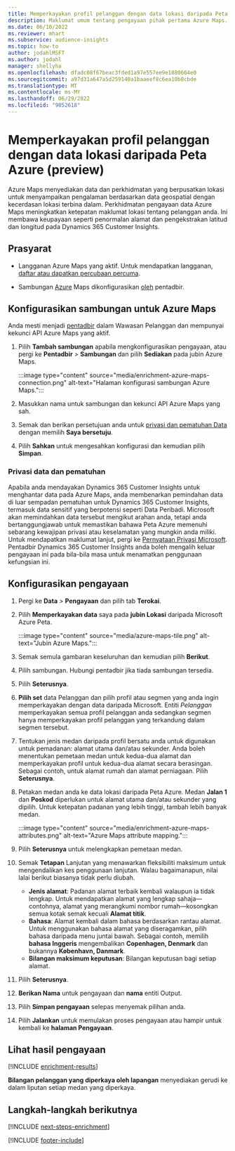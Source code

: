 ```yaml
---
title: Memperkayakan profil pelanggan dengan data lokasi daripada Peta Azure (preview)
description: Maklumat umum tentang pengayaan pihak pertama Azure Maps.
ms.date: 06/10/2022
ms.reviewer: mhart
ms.subservice: audience-insights
ms.topic: how-to
author: jodahlMSFT
ms.author: jodahl
manager: shellyha
ms.openlocfilehash: dfadc08f67beac3fded1a97e557ee9e1880664e0
ms.sourcegitcommit: a97d31a647a5d259140a1baaeef8c6ea10b8cbde
ms.translationtype: MT
ms.contentlocale: ms-MY
ms.lasthandoff: 06/29/2022
ms.locfileid: "9052618"
---
```

# <a name="enrich-customer-profiles-with-location-data-from-azure-maps-preview"></a>Memperkayakan profil pelanggan dengan data lokasi daripada Peta Azure (preview)

Azure Maps menyediakan data dan perkhidmatan yang berpusatkan lokasi untuk menyampaikan pengalaman berdasarkan data geospatial dengan kecerdasan lokasi terbina dalam. Perkhidmatan pengayaan data Azure Maps meningkatkan ketepatan maklumat lokasi tentang pelanggan anda. Ini membawa keupayaan seperti penormalan alamat dan pengekstrakan latitud dan longitud pada Dynamics 365 Customer Insights.

## <a name="prerequisites"></a>Prasyarat

- Langganan Azure Maps yang aktif. Untuk mendapatkan langganan, [daftar atau dapatkan percubaan percuma](https://azure.microsoft.com/services/azure-maps/).

- Sambungan [Azure](connections.md) Maps dikonfigurasikan [oleh](#configure-the-connection-for-azure-maps) pentadbir.

## <a name="configure-the-connection-for-azure-maps"></a>Konfigurasikan sambungan untuk Azure Maps

Anda mesti menjadi [pentadbir](permissions.md#admin) dalam Wawasan Pelanggan dan mempunyai kekunci API Azure Maps yang aktif.

1. Pilih **Tambah sambungan** apabila mengkonfigurasikan pengayaan, atau pergi ke **Pentadbir** > **Sambungan** dan pilih **Sediakan** pada jubin Azure Maps.

   :::image type="content" source="media/enrichment-azure-maps-connection.png" alt-text="Halaman konfigurasi sambungan Azure Maps.":::

1. Masukkan nama untuk sambungan dan kekunci API Azure Maps yang sah.

1. Semak dan berikan persetujuan anda untuk [privasi dan pematuhan Data](#data-privacy-and-compliance) dengan memilih **Saya bersetuju**.

1. Pilih **Sahkan** untuk mengesahkan konfigurasi dan kemudian pilih **Simpan**.

### <a name="data-privacy-and-compliance"></a>Privasi data dan pematuhan

Apabila anda mendayakan Dynamics 365 Customer Insights untuk menghantar data pada Azure Maps, anda membenarkan pemindahan data di luar sempadan pematuhan untuk Dynamics 365 Customer Insights, termasuk data sensitif yang berpotensi seperti Data Peribadi. Microsoft akan memindahkan data tersebut mengikut arahan anda, tetapi anda bertanggungjawab untuk memastikan bahawa Peta Azure memenuhi sebarang kewajipan privasi atau keselamatan yang mungkin anda miliki. Untuk mendapatkan maklumat lanjut, pergi ke [Pernyataan Privasi Microsoft](https://go.microsoft.com/fwlink/?linkid=396732).
Pentadbir Dynamics 365 Customer Insights anda boleh mengalih keluar pengayaan ini pada bila-bila masa untuk menamatkan penggunaan kefungsian ini.

## <a name="configure-the-enrichment"></a>Konfigurasikan pengayaan

1. Pergi ke **Data** > **Pengayaan** dan pilih tab **Terokai**.

1. Pilih **Memperkayakan data** saya pada **jubin Lokasi** daripada Microsoft Azure Peta.

   :::image type="content" source="media/azure-maps-tile.png" alt-text="Jubin Azure Maps.":::

1. Semak semula gambaran keseluruhan dan kemudian pilih **Berikut**.

1. Pilih sambungan. Hubungi pentadbir jika tiada sambungan tersedia.

1. Pilih **Seterusnya**.

1. **Pilih set** data Pelanggan dan pilih profil atau segmen yang anda ingin memperkayakan dengan data daripada Microsoft. Entiti *Pelanggan* memperkayakan semua profil pelanggan anda sedangkan segmen hanya memperkayakan profil pelanggan yang terkandung dalam segmen tersebut.

1. Tentukan jenis medan daripada profil bersatu anda untuk digunakan untuk pemadanan: alamat utama dan/atau sekunder. Anda boleh menentukan pemetaan medan untuk kedua-dua alamat dan memperkayakan profil untuk kedua-dua alamat secara berasingan. Sebagai contoh, untuk alamat rumah dan alamat perniagaan. Pilih **Seterusnya**.

1. Petakan medan anda ke data lokasi daripada Peta Azure. Medan **Jalan 1** dan **Poskod** diperlukan untuk alamat utama dan/atau sekunder yang dipilih. Untuk ketepatan padanan yang lebih tinggi, tambah lebih banyak medan.

   :::image type="content" source="media/enrichment-azure-maps-attributes.png" alt-text="Azure Maps attribute mapping.":::

1. Pilih **Seterusnya** untuk melengkapkan pemetaan medan.

1. Semak **Tetapan** Lanjutan yang menawarkan fleksibiliti maksimum untuk mengendalikan kes penggunaan lanjutan. Walau bagaimanapun, nilai lalai berikut biasanya tidak perlu diubah.

   - **Jenis alamat**: Padanan alamat terbaik kembali walaupun ia tidak lengkap. Untuk mendapatkan alamat yang lengkap sahaja&mdash;contohnya, alamat yang merangkumi nombor rumah&mdash;kosongkan semua kotak semak kecuali **Alamat titik**.
   - **Bahasa**: Alamat kembali dalam bahasa berdasarkan rantau alamat. Untuk menggunakan bahasa alamat yang diseragamkan, pilih bahasa daripada menu juntai bawah. Sebagai contoh, memilih **bahasa Inggeris** mengembalikan **Copenhagen, Denmark** dan bukannya **København, Danmark**.
   - **Bilangan maksimum keputusan**: Bilangan keputusan bagi setiap alamat.

1. Pilih **Seterusnya**.

1. **Berikan Nama** untuk pengayaan dan **nama** entiti Output.

1. Pilih **Simpan pengayaan** selepas menyemak pilihan anda.

1. Pilih **Jalankan** untuk memulakan proses pengayaan atau hampir untuk kembali ke **halaman Pengayaan**.

## <a name="view-enrichment-results"></a>Lihat hasil pengayaan

[!INCLUDE [enrichment-results](includes/enrichment-results.md)]

**Bilangan pelanggan yang diperkaya oleh lapangan** menyediakan gerudi ke dalam liputan setiap medan yang diperkaya.

## <a name="next-steps"></a>Langkah-langkah berikutnya

[!INCLUDE [next-steps-enrichment](includes/next-steps-enrichment.md)]

[!INCLUDE [footer-include](includes/footer-banner.md)]
